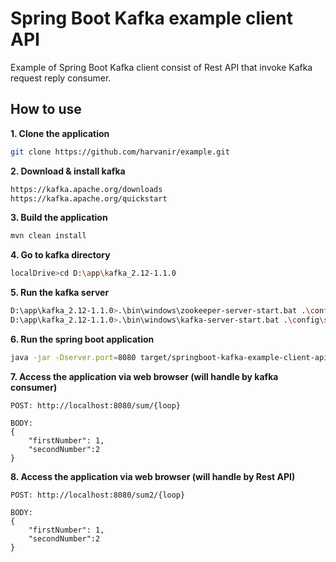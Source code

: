 # Spring Boot Kafka example client API
Example of Spring Boot Kafka client consist of Rest API that invoke Kafka request reply consumer. 

## How to use
**1. Clone the application**

```bash
git clone https://github.com/harvanir/example.git
```

**2. Download & install kafka**

```bash
https://kafka.apache.org/downloads
https://kafka.apache.org/quickstart
```

**3. Build the application**

```bash
mvn clean install
```

**4. Go to kafka directory**

```bash
localDrive>cd D:\app\kafka_2.12-1.1.0
```

**5. Run the kafka server**

```bash
D:\app\kafka_2.12-1.1.0>.\bin\windows\zookeeper-server-start.bat .\config\zookeeper.properties
D:\app\kafka_2.12-1.1.0>.\bin\windows\kafka-server-start.bat .\config\server.properties
```

**6. Run the spring boot application**

```bash
java -jar -Dserver.port=8080 target/springboot-kafka-example-client-api-0.0.1-SNAPSHOT-exec.jar
```

**7. Access the application via web browser (will handle by kafka consumer)**

```
POST: http://localhost:8080/sum/{loop}

BODY:
{
	"firstNumber": 1,
	"secondNumber":2
}
```

**8. Access the application via web browser (will handle by Rest API)**

```
POST: http://localhost:8080/sum2/{loop}

BODY:
{
	"firstNumber": 1,
	"secondNumber":2
}
```
